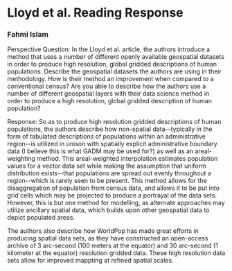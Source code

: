 # Lloyd et al. Reading Response
### Fahmi Islam

Perspective Question: In the Lloyd et al. article, the authors introduce a method that uses a number of different openly available geospatial datasets in order to produce high resolution, global gridded descriptions of human populations. Describe the geospatial datasets the authors are using in their methodology. How is their method an improvement when compared to a conventional census? Are you able to describe how the authors use a number of different geospatial layers with their data science method in order to produce a high resolution, global gridded description of human population?


Response: 
So as to produce high resolution gridded descriptions of human populations, the authors describe how non-spatial data--typically in the form of tabulated descriptions of populations within an administrative region--is utilized in unison with spatially explicit administrative boundary data (I believe this is what GADM may be used for?) as well as an areal-weighting method. This areal-weighted interpolation estimates population values for a vector data set while making the assumption that uniform distribution exists--that populations are spread out evenly throughout a region--which is rarely seen to be present. This method allows for the disaggregation of population from census data, and allows it to be put into grid cells which may be projected to produce a portrayal of the data sets. However, this is but one method for modelling, as alternate approaches may utilize ancillary spatial data, which builds upon other geospatial data to depict populated areas. 

The authors also describe how WorldPop has made great efforts in producing spatial data sets, as they have constructed an open-access archive of 3 arc-second (100 meters at the equator) and 30 arc-second (1 kilometer at the equator) resolution gridded data. These high resolution data sets allow for improved mappting at refined spatial scales. 
